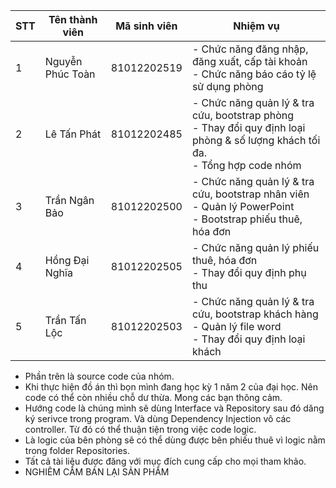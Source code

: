 | STT | Tên thành viên   | Mã sinh viên |     Nhiệm vụ     |
| --- | ---------------- | ------------ | ----------------- |
| 1   | Nguyễn Phúc Toàn | 81012202519  | - Chức năng đăng nhập, đăng xuất, cấp tài khoản <br> - Chức năng báo cáo tỷ lệ sử dụng phòng |
| 2   | Lê Tấn Phát      | 81012202485  | - Chức năng quản lý & tra cứu, bootstrap phòng <br> - Thay đổi quy định loại phòng & số lượng khách tối đa. <br> - Tổng hợp code nhóm |
| 3   | Trần Ngân Bảo    | 81012202500  | - Chức năng quản lý & tra cứu, bootstrap nhân viên <br> - Quản lý PowerPoint <br> - Bootstrap phiếu thuê, hóa đơn |
| 4   | Hồng Đại Nghĩa  | 81012202505  | - Chức năng quản lý phiếu thuê, hóa đơn <br> - Thay đổi quy định phụ thu |
| 5   | Trần Tấn Lộc     | 81012202503  | - Chức năng quản lý & tra cứu, bootstrap khách hàng <br> - Quản lý file word <br> - Thay đổi quy định loại khách |

- Phần trên là source code của nhóm.
- Khi thực hiện đồ án thì bọn mình đang học kỳ 1 năm 2 của đại học. Nên code có thể còn nhiều chỗ dư thừa. Mong các bạn thông cảm.
- Hướng code là chúng mình sẽ dùng Interface và Repository sau đó dăng ký serivce trong program. Và dùng Dependency Injection vô các controller. Từ đó có thể thuận tiện trong việc code logic.
- Là logic của bên phòng sẽ có thể dùng được bên phiếu thuê vì logic nằm trong folder Repositories.
- Tất cả tài liệu được đăng với mục đích cung cấp cho mọi tham khảo.
- NGHIÊM CẤM BÁN LẠI SẢN PHẨM
